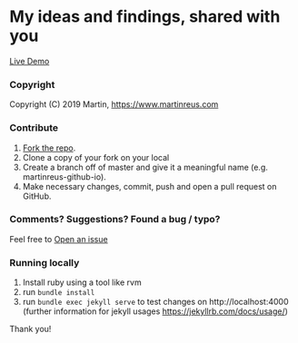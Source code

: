 # My ideas and findings, shared with you

[Live Demo](https://martinreus.github.io/)

### Copyright

Copyright (C) 2019 Martin, https://www.martinreus.com

### Contribute

1. [Fork the repo](https://github.com/martinreus/martinreus.github.io).
2. Clone a copy of your fork on your local
3. Create a branch off of master and give it a meaningful name (e.g. martinreus-github-io).
4. Make necessary changes, commit, push and open a pull request on GitHub.

### Comments? Suggestions? Found a bug / typo?

Feel free to [Open an issue](https://github.com/martinreus/martinreus.github.io/issues)

### Running locally

1. Install ruby using a tool like rvm
2. run `bundle install`
3. run `bundle exec jekyll serve` to test changes on http://localhost:4000 (further information for jekyll usages https://jekyllrb.com/docs/usage/)

Thank you!
